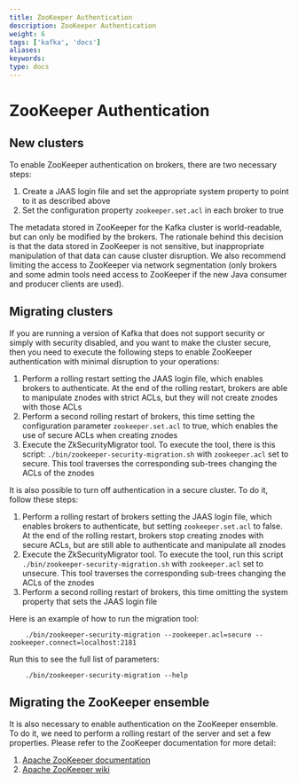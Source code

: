 ```yaml
---
title: ZooKeeper Authentication
description: ZooKeeper Authentication
weight: 6
tags: ['kafka', 'docs']
aliases: 
keywords: 
type: docs
---
```


# ZooKeeper Authentication

## New clusters

To enable ZooKeeper authentication on brokers, there are two necessary steps: 

  1. Create a JAAS login file and set the appropriate system property to point to it as described above
  2. Set the configuration property `zookeeper.set.acl` in each broker to true

The metadata stored in ZooKeeper for the Kafka cluster is world-readable, but can only be modified by the brokers. The rationale behind this decision is that the data stored in ZooKeeper is not sensitive, but inappropriate manipulation of that data can cause cluster disruption. We also recommend limiting the access to ZooKeeper via network segmentation (only brokers and some admin tools need access to ZooKeeper if the new Java consumer and producer clients are used). 

## Migrating clusters

If you are running a version of Kafka that does not support security or simply with security disabled, and you want to make the cluster secure, then you need to execute the following steps to enable ZooKeeper authentication with minimal disruption to your operations: 

  1. Perform a rolling restart setting the JAAS login file, which enables brokers to authenticate. At the end of the rolling restart, brokers are able to manipulate znodes with strict ACLs, but they will not create znodes with those ACLs
  2. Perform a second rolling restart of brokers, this time setting the configuration parameter `zookeeper.set.acl` to true, which enables the use of secure ACLs when creating znodes
  3. Execute the ZkSecurityMigrator tool. To execute the tool, there is this script: `./bin/zookeeper-security-migration.sh` with `zookeeper.acl` set to secure. This tool traverses the corresponding sub-trees changing the ACLs of the znodes



It is also possible to turn off authentication in a secure cluster. To do it, follow these steps:

  1. Perform a rolling restart of brokers setting the JAAS login file, which enables brokers to authenticate, but setting `zookeeper.set.acl` to false. At the end of the rolling restart, brokers stop creating znodes with secure ACLs, but are still able to authenticate and manipulate all znodes
  2. Execute the ZkSecurityMigrator tool. To execute the tool, run this script `./bin/zookeeper-security-migration.sh` with `zookeeper.acl` set to unsecure. This tool traverses the corresponding sub-trees changing the ACLs of the znodes
  3. Perform a second rolling restart of brokers, this time omitting the system property that sets the JAAS login file

Here is an example of how to run the migration tool: 
    
    
        ./bin/zookeeper-security-migration --zookeeper.acl=secure --zookeeper.connect=localhost:2181
        

Run this to see the full list of parameters:
    
    
        ./bin/zookeeper-security-migration --help
        

## Migrating the ZooKeeper ensemble

It is also necessary to enable authentication on the ZooKeeper ensemble. To do it, we need to perform a rolling restart of the server and set a few properties. Please refer to the ZooKeeper documentation for more detail: 

  1. [Apache ZooKeeper documentation](http://zookeeper.apache.org/doc/r3.4.9/zookeeperProgrammers.html#sc_ZooKeeperAccessControl)
  2. [Apache ZooKeeper wiki](https://cwiki.apache.org/confluence/display/ZOOKEEPER/Zookeeper+and+SASL)


